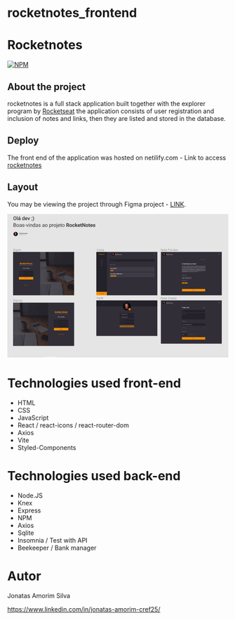 # rocketnotes_frontend

# Rocketnotes

[![NPM](https://img.shields.io/npm/l/react)](https://github.com/JonatasAS/Rocketnotes/blob/main/LICENSE) 

## About the project
rocketnotes is a full stack application built together with the explorer program by [Rocketseat](https://www.rocketseat.com "Rocketseat Website")
the application consists of user registration and inclusion of notes and links, then they are listed and stored in the database.

## Deploy
The front end of the application was hosted on netilify.com - Link to access [rocketnotes](https://jas-rocketnotes.netlify.app/)

## Layout 
You may be viewing the project through Figma project - [LINK](https://www.figma.com/file/hbBzycZDR4WGSVWyK5aOqV/RocketNotes?node-id=0%3A1 "Figma website"). 

<p align="center">
  <img alt="rocketnotes" src="https://github.com/JonatasAS/assets/blob/main/rocketnotes.png">
</p>

# Technologies used front-end
- HTML 
- CSS
- JavaScript
- React / react-icons / react-router-dom
- Axios
- Vite
- Styled-Components

# Technologies used back-end
- Node.JS 
- Knex 
- Express 
- NPM
- Axios
- Sqlite
- Insomnia / Test with API
- Beekeeper / Bank manager

# Autor

Jonatas Amorim Silva

https://www.linkedin.com/in/jonatas-amorim-cref25/
